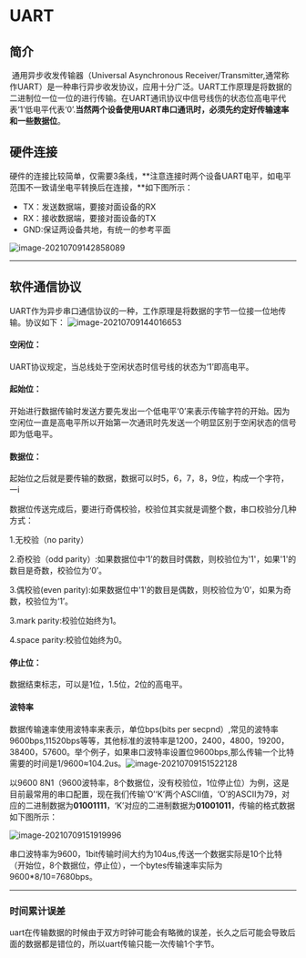 # UART

## 简介

​	通用异步收发传输器（Universal Asynchronous Receiver/Transmitter,通常称作UART）是一种串行异步收发协议，应用十分广泛。UART工作原理是将数据的二进制位一位一位的进行传输。在UART通讯协议中信号线伤的状态位高电平代表‘1’低电平代表‘0’.**当然两个设备使用UART串口通讯时，必须先约定好传输速率和一些数据位**。

## 硬件连接

​	硬件的连接比较简单，仅需要3条线，**注意连接时两个设备UART电平，如电平范围不一致请坐电平转换后在连接，**如下图所示：

* TX：发送数据端，要接对面设备的RX
* RX：接收数据端，要接对面设备的TX
* GND:保证两设备共地，有统一的参考平面

![image-20210709142858089](C:\Users\22859\AppData\Roaming\Typora\typora-user-images\image-20210709142858089.png)

****

## 软件通信协议

​	UART作为异步串口通信协议的一种，工作原理是将数据的字节一位接一位地传输。协议如下：
![image-20210709144016653](C:\Users\22859\AppData\Roaming\Typora\typora-user-images\image-20210709144016653.png)

#### 空闲位：

UART协议规定，当总线处于空闲状态时信号线的状态为‘1’即高电平。

#### 起始位：

开始进行数据传输时发送方要先发出一个低电平‘0’来表示传输字符的开始。因为空闲位一直是高电平所以开始第一次通讯时先发送一个明显区别于空闲状态的信号即为低电平。

#### 数据位：

起始位之后就是要传输的数据，数据可以时5，6，7，8，9位，构成一个字符，一i

数据位传送完成后，要进行奇偶校验，校验位其实就是调整个数，串口校验分几种方式：

1.无校验（no parity）

2.奇校验（odd parity）:如果数据位中‘1’的数目时偶数，则校验位为'1'，如果'1'的数目是奇数，校验位为‘0’。

3.偶校验(even parity):如果数据位中'1'的数目是偶数，则校验位为‘0’，如果为奇数，校验位为‘1’。

3.mark parity:校验位始终为1。

4.space parity:校验位始终为0。

#### 停止位：

数据结束标志，可以是1位，1.5位，2位的高电平。

#### 波特率

数据传输速率使用波特率来表示，单位bps(bits per secpnd）,常见的波特率9600bps,11520bps等等，其他标准的波特率是1200，2400，4800，19200，38400，57600。举个例子，如果串口波特率设置位9600bps,那么传输一个比特需要的时间是1/9600≈104.2us。![image-20210709151522128](C:\Users\22859\AppData\Roaming\Typora\typora-user-images\image-20210709151522128.png)

以9600 8N1（9600波特率，8个数据位，没有校验位，1位停止位）为例，这是目前最常用的串口配置，现在我们传输‘O’‘K’两个ASCII值，‘O’的ASCII为79，对应的二进制数据为**01001111**，‘K’对应的二进制数据为**01001011**，传输的格式数据如下图所示：

![image-20210709151919996](C:\Users\22859\AppData\Roaming\Typora\typora-user-images\image-20210709151919996.png)

串口波特率为9600，1bit传输时间大约为104us,传送一个数据实际是10个比特（开始位，8个数据位，停止位），一个bytes传输速率实际为9600*8/10=7680bps。

***

### 时间累计误差

​	uart在传输数据的时候由于双方时钟可能会有略微的误差，长久之后可能会导致后面的数据都是错位的，所以uart传输只能一次传输1个字节。